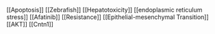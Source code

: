 [[Apoptosis]]
[[Zebrafish]]
[[Hepatotoxicity]]
[[endoplasmic reticulum stress]]
[[Afatinib]]
[[Resistance]]
[[Epithelial-mesenchymal Transition]]
[[AKT]]
[[Cntn1]]
